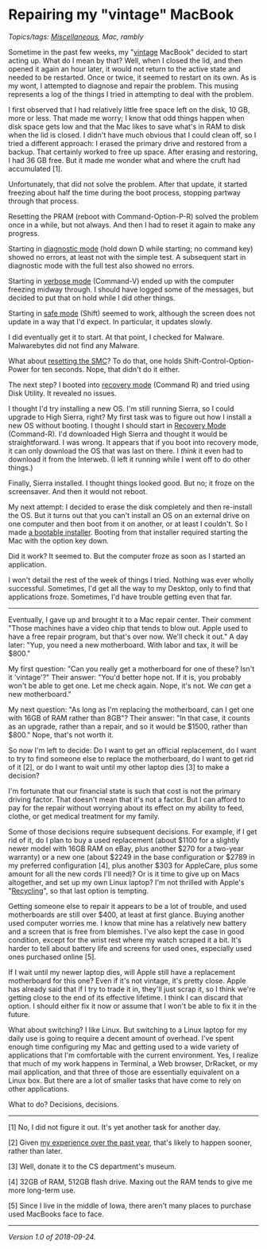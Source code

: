 Repairing my "vintage" MacBook
==============================

*Topics/tags: [Miscellaneous](index-misc), Mac, rambly*

Sometime in the past few weeks, my "[vintage](old-or-vintage-macbook)
MacBook" decided to start acting up.  What do I mean by that?  Well, when
I closed the lid, and then opened it again an hour later, it would not
return to the active state and needed to be restarted.  Once or twice,
it seemed to restart on its own.  As is my wont, I attempted to diagnose
and repair the problem.  This musing represents a log of the things I
tried in attempting to deal with the problem.

I first observed that I had relatively little free space left on the
disk, 10 GB, more or less.  That made me worry; I know that odd things
happen when disk space gets low and that the Mac likes to save what's
in RAM to disk when the lid is closed.  I didn't have much obvious that
I could clean off, so I tried a different approach: I erased the primary
drive and restored from a backup.  That certainly worked to free up space.
After erasing and restoring, I had 36 GB free.  But it made me wonder
what and where the cruft had accumulated [1].

Unfortunately, that did not solve the problem.  After that update, it
started freezing about half the time during the boot process, stopping
partway through that process.  

Resetting the PRAM (reboot with Command-Option-P-R) solved the problem
once in a while, but not always.  And then I had to reset it again to make
any progress.

Starting in [diagnostic mode](https://support.apple.com/en-us/HT201257)
(hold down D while starting; no command key) showed no errors, at least
not with the simple test.  A subsequent start in diagnostic mode with the
full test also showed no errors.

Starting in [verbose mode](https://support.apple.com/en-us/HT201573)
(Command-V) ended up with the computer freezing midway through.  I should
have logged some of the messages, but decided to put that on hold while
I did other things.

Starting in [safe mode](https://support.apple.com/en-us/HT201262) (Shift)
seemed to work, although the screen does not update in a way that I'd
expect.  In particular, it updates slowly.

I did eventually get it to start.  At that point, I checked for Malware.
Malwarebytes did not find any Malware.

What about [resetting the SMC](https://support.apple.com/en-us/HT201295)?
To do that, one holds Shift-Control-Option-Power for ten seconds.  Nope,
that didn't do it either.

The next step?  I booted into [recovery
mode](https://support.apple.com/en-us/HT201314) (Command R) and tried using Disk
Utility.  It revealed no issues.

I thought I'd try installing a new OS.  I'm still running Sierra, so I
could upgrade to High Sierra, right?  My first task was to figure out
how I install a new OS without booting.  I thought I should start in
[Recovery Mode](https://support.apple.com/en-us/HT204904) (Command-R).
I'd downloaded High Sierra and thought it would be straightforward.
I was wrong.  It appears that if you boot into recovery mode, it can
only download the OS that was last on there.  I *think* it even had
to download it from the Interweb.  (I left it running while I went
off to do other things.)

Finally, Sierra installed.  I thought things looked good.  But no; it
froze on the screensaver.  And then it would not reboot.

My next attempt: I decided to erase the disk completely and then
re-install the OS.  But it turns out that you can't install
an OS on an external drive on one computer and then boot from
it on another, or at least I couldn't.  So I made [a bootable
installer](https://support.apple.com/en-us/HT201372).  Booting from that
installer required starting the Mac with the option key down.

Did it work?  It seemed to.  But the computer froze as soon as I
started an application.

I won't detail the rest of the week of things I tried.  Nothing was ever
wholly successful.  Sometimes, I'd get all the way to my Desktop, only
to find that applications froze.  Sometimes, I'd have trouble getting even
that far.

---

Eventually, I gave up and brought it to a Mac repair center.
Their comment "Those machines have a video chip that tends to blow
out.  Apple used to have a free repair program, but that's over now.
We'll check it out."  A day later: "Yup, you need a new motherboard.
With labor and tax, it will be $800."

My first question: "Can you really get a motherboard for one of these?
Isn't it 'vintage'?"  Their answer: "You'd better hope not.  If it is,
you probably won't be able to get one.  Let me check again.  Nope,
it's not.  We *can* get a new motherboard."

My next question: "As long as I'm replacing the motherboard, can I get
one with 16GB of RAM rather than 8GB"?  Their answer: "In that case,
it counts as an upgrade, rather than a repair, and so it would be $1500,
rather than $800."  Nope, that's not worth it.

So now I'm left to decide: Do I want to get an official replacement,
do I want to try to find someone else to replace the motherboard,
do I want to get rid of it [2], or do I want to wait until my other
laptop dies [3] to make a decision?  

I'm fortunate that our financial state is such that cost is not the
primary driving factor.  That doesn't mean that it's not a factor.  But
I can afford to pay for the repair without worrying about its effect on
my ability to feed, clothe, or get medical treatment for my family.

Some of those decisions require subsequent decisions.  For example,
if I get rid of it, do I plan to buy a used replacement (about
$1100 for a slightly newer model with 16GB RAM on eBay, plus
another $270 for a two-year warranty) or a new one (about $2249
in the base configuration or $2789 in my preferred configuration
[4], plus another $303 for AppleCare, plus some amount for
all the new cords I'll need)?  Or is it time to give up on Macs
altogether, and set up my own Linux laptop?  I'm not thrilled with Apple's
"[Recycling](https://motherboard.vice.com/en_us/article/yp73jw/apple-recycling-iphones-macbooks)",
so that last option is tempting.

Getting someone else to repair it appears to be a lot of trouble,
and used motherboards are still over $400, at least at first glance.
Buying another used computer worries me.  I know that mine has a
relatively new battery and a screen that is free from blemishes.
I've also kept the case in good condition, except for the wrist rest
where my watch scraped it a bit.  It's harder to tell about battery life
and screens for used ones, especially used ones purchased online [5].

If I wait until my newer laptop dies, will Apple still have a replacement
motherboard for this one?  Even if it's not vintage, it's pretty close.
Apple has already said that if I try to trade it in, they'll just scrap
it, so I think we're getting close to the end of its effective lifetime.
I think I can discard that option.  I should either fix it now or assume
that I won't be able to fix it in the future.

What about switching?  I like Linux.  But switching to a Linux laptop for
my daily use is going to require a decent amount of overhead.  I've spent
enough time configuring my Mac and getting used to a wide variety of
applications that I'm comfortable with the current environment.
Yes, I realize that much of my work happens in Terminal, a Web browser,
DrRacket, or my mail application, and that three of those are essentially
equivalent on a Linux box.  But there are a lot of smaller tasks that
have come to rely on other applications.

What to do?  Decisions, decisions.

---

[1] No, I did not figure it out.  It's yet another task for another day.

[2] Given [my experience over the past year](checking-my-mac-2018-03-21),
that's likely to happen sooner, rather than later.

[3] Well, donate it to the CS department's museum.

[4] 32GB of RAM, 512GB flash drive.  Maxing out the RAM tends to give
me more long-term use.

[5] Since I live in the middle of Iowa, there aren't many places to
purchase used MacBooks face to face.

---

*Version 1.0 of 2018-09-24.*
